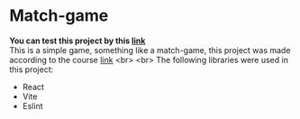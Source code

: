 ﻿# Match-game
**You can test this project by this [link]( https://match-game-xi.vercel.app/ )**
<br>
This is a simple game, something like a match-game, this project was made according to the course  [link](https://match-game-xi.vercel.app/](https://www.udemy.com/course/build-web-apps-with-react-firebase/))
<br>
<br>
The following libraries were used in this project:
<br>
* React
* Vite
* Eslint
